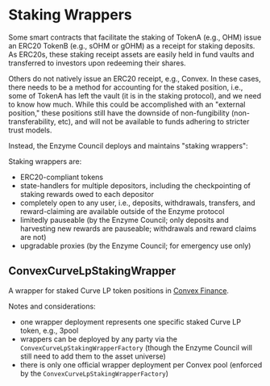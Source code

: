 # Staking Wrappers

Some smart contracts that facilitate the staking of TokenA (e.g., OHM) issue an ERC20 TokenB (e.g., sOHM or gOHM) as a receipt for staking deposits. As ERC20s, these staking receipt assets are easily held in fund vaults and transferred to investors upon redeeming their shares.

Others do not natively issue an ERC20 receipt, e.g., Convex. In these cases, there needs to be a method for accounting for the staked position, i.e., some of TokenA has left the vault (it is in the staking protocol), and we need to know how much. While this could be accomplished with an "external position," these positions still have the downside of non-fungibility (non-transferability, etc), and will not be available to funds adhering to stricter trust models.

Instead, the Enzyme Council deploys and maintains "staking wrappers":

Staking wrappers are:

* ERC20-compliant tokens
* state-handlers for multiple depositors, including the checkpointing of staking rewards owed to each depositor
* completely open to any user, i.e., deposits, withdrawals, transfers, and reward-claiming are available outside of the Enzyme protocol
* limitedly pauseable (by the Enzyme Council; only deposits and harvesting new rewards are pauseable; withdrawals and reward claims are not)
* upgradable proxies (by the Enzyme Council; for emergency use only)

## ConvexCurveLpStakingWrapper

A wrapper for staked Curve LP token positions in [Convex Finance](https://docs.convexfinance.com/).

Notes and considerations:

* one wrapper deployment represents one specific staked Curve LP token, e.g., 3pool
* wrappers can be deployed by any party via the `ConvexCurveLpStakingWrapperFactory` (though the Enzyme Council will still need to add them to the asset universe)
* there is only one official wrapper deployment per Convex pool (enforced by the `ConvexCurveLpStakingWrapperFactory`)
